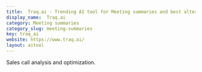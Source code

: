 ```yaml
---
title:  Traq.ai - Trending AI tool for Meeting summaries and best alternatives
display_name:  Traq.ai
category: Meeting summaries
category_slug: meeting-summaries
key: traq_ai
website: https://www.traq.ai/
layout: aitool
---
```


Sales call analysis and optimization.
